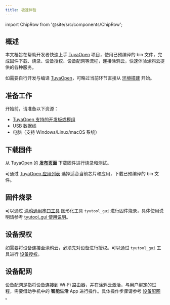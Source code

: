 ```yaml
---
title: 极速体验
---
```


import ChipRow from '@site/src/components/ChipRow';

## 概述

本文档旨在帮助开发者快速上手 [TuyaOpen](https://github.com/tuya/TuyaOpen) 项目，使用已预编译的 bin 文件，完成固件下载、烧录、设备授权、设备配网等流程，连接涂鸦云，快速体验涂鸦云提供的各种服务。

如需要自行开发与编译 [TuyaOpen](https://github.com/tuya/TuyaOpen)，可略过当前环节直接从 [环境搭建](./enviroment-setup.md) 开始。

## 准备工作

开始前，请准备以下资源：
 - [TuyaOpen 支持的开发板或模组](../hardware-specific/index.md#硬件平台)
 - USB 数据线
 - 电脑（支持 Windows/Linux/macOS 系统）

## 下载固件

从 TuyaOpen 的 **[发布页面](https://github.com/tuya/TuyaOpen/releases)** 下载固件进行烧录和测试。

可通过 [TuyaOpen 应用列表](../applications/index.md#tuyaopen-应用列表) 选择适合当前芯片和应用，下载已预编译的 bin 文件。

## 固件烧录

可以通过 [涂鸦通用串口工具](https://www.tuyaopen.ai/zh/tools/tyutool) 图形化工具 `tyutool_gui` 进行固件烧录，具体使用说明请参考 [tyutool_gui 使用说明](../tos-tools/tools-tyutool.md#固件烧录)。

## 设备授权

如需要将设备连接至涂鸦云，必须先对设备进行授权。可以通过 `tyutool_gui` 工具进行 [设备授权](./equipment-authorization.md)。

## 设备配网

设备配网是指将设备连接到 Wi-Fi 路由器，并在涂鸦云激活，与用户绑定的过程，需要借助手机中的 **智能生活** App 进行操作。具体操作步骤请参考 [设备配网](./device-network-configuration.md) 。

